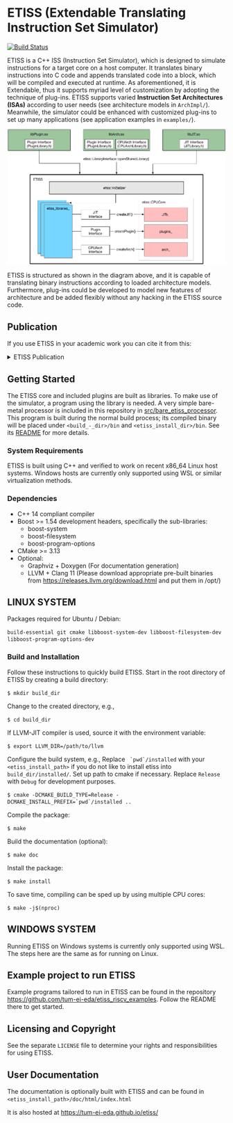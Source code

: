# ETISS (Extendable Translating Instruction Set Simulator)

[![Build Status](https://github.com/tum-ei-eda/etiss/workflows/CI/badge.svg)](https://github.com/tum-ei-eda/etiss/blob/master/.github/workflows/ci.yml)

ETISS is a C++ ISS (Instruction Set Simulator), which is designed to simulate instructions for a target core on a host computer. It translates binary instructions into C code and appends translated code into a block, which will be compiled and executed at runtime. As aforementioned, it is Extendable, thus it supports myriad level of customization by adopting the technique of plug-ins. ETISS supports varied **Instruction Set Architectures (ISAs)** according to user needs (see architecture models in `ArchImpl/`). Meanwhile, the simulator could be enhanced with customized plug-ins to set up many applications (see application examples in `examples/`).

<center> <img src="docs/etiss.png" alt="ETISS diagram" width="520"> </center>

ETISS is structured as shown in the diagram above, and it is capable of translating binary instructions according to loaded architecture models. Furthermore, plug-ins could be developed to model new features of architecture and be added flexibly without any hacking in the ETISS source code.

## Publication

If you use ETISS in your academic work you can cite it from this:

<details>
<summary>ETISS Publication</summary>
<p>

```
@inproceedings{Mueller-Gritschneder_ETISS_2017,
  author = {Mueller-Gritschneder, Daniel and Dittrich, Martin and Greim, Marc and Devarajegowda, Keerthikumara and Ecker, Wolfgang and Schlichtmann, Ulf},
  booktitle = {RSP '17: Proceedings of the 28th International Symposium on Rapid System Prototyping: Shortening the Path from Specification to Prototype},
  doi = {10.1145/3130265.3138858},
  pages = {79--84},
  publisher = {Association for Computing Machinery},
  series = {28th International Symposium on Rapid System Prototyping: Shortening the Path from Specification to Prototype},
  title = {{The Extendable Translating Instruction Set Simulator (ETISS) Interlinked with an MDA Framework for Fast RISC Prototyping}},
  url = {https://doi.org/10.1145/3130265.3138858},
  year = {2017}
}
```

</p>
</details>

## Getting Started

The ETISS core and included plugins are built as libraries. To make use of the simulator, a program using the library is needed. A very simple bare-metal processor is included in this repository in [src/bare_etiss_processor](src/bare_etiss_processor). This program is built during the normal build process; its compiled binary will be placed under `<build_-_dir>/bin` and `<etiss_install_dir>/bin`. See its [README](src/bare_etiss_processor/README.md) for more details.


### System Requirements

ETISS is built using C++ and verified to work on recent x86_64 Linux host systems. Windows hosts are currently only supported using WSL or similar virtualization methods.

### Dependencies

  - C++ 14 compliant compiler
  - Boost >= 1.54 development headers, specifically the sub-libraries:
    - boost-system
    - boost-filesystem
    - boost-program-options
  - CMake >= 3.13
  - Optional:
    - Graphviz + Doxygen (For documentation generation)
    - LLVM + Clang 11 (Please download appropriate pre-built binaries from https://releases.llvm.org/download.html and put them in /opt/)

## LINUX SYSTEM

Packages required for Ubuntu / Debian:

    build-essential git cmake libboost-system-dev libboost-filesystem-dev libboost-program-options-dev

### Build and Installation

Follow these instructions to quickly build ETISS. Start in the root directory of ETISS by creating a build directory:

	$ mkdir build_dir

Change to the created directory, e.g.,

	$ cd build_dir

If LLVM-JIT compiler is used, source it with the environment variable:

	$ export LLVM_DIR=/path/to/llvm

Configure the build system, e.g.,
Replace `` `pwd`/installed`` with your `<etiss_install_path>` if you do not like to install etiss into `build_dir/installed/`. Set up path to cmake if necessary. Replace `Release` with `Debug` for development purposes.

	$ cmake -DCMAKE_BUILD_TYPE=Release -DCMAKE_INSTALL_PREFIX=`pwd`/installed ..

Compile the package:

	$ make

Build the documentation (optional):

	$ make doc

Install the package:

	$ make install

To save time, compiling can be sped up by using multiple CPU cores:

	$ make -j$(nproc)

## WINDOWS SYSTEM

Running ETISS on Windows systems is currently only supported using WSL. The steps here are the same as for running on Linux.

## Example project to run ETISS

Example programs tailored to run in ETISS can be found in the repository https://github.com/tum-ei-eda/etiss_riscv_examples. Follow the README there to get started.

## Licensing and Copyright

See the separate `LICENSE` file to determine your rights and responsibilities for using ETISS.

## User Documentation

The documentation is optionally built with ETISS and can be found in `<etiss_install_path>/doc/html/index.html`

It is also hosted at https://tum-ei-eda.github.io/etiss/
